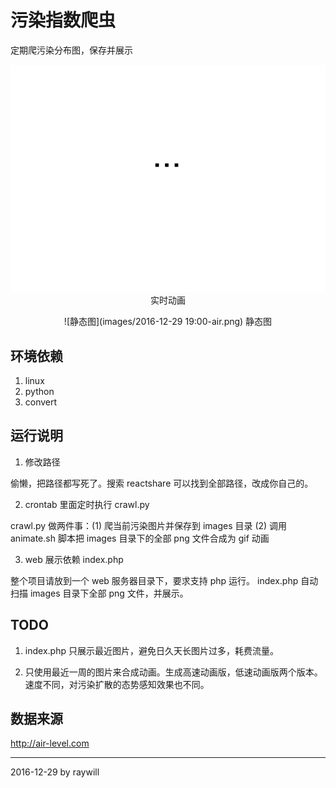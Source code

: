 # 污染指数爬虫

定期爬污染分布图，保存并展示

<div align=center>

![实时动画](images/animation.gif)
实时动画


![静态图](images/2016-12-29 19:00-air.png)
静态图

</div>

## 环境依赖

1. linux
2. python
3. convert

## 运行说明

1. 修改路径

 偷懒，把路径都写死了。搜索 reactshare 可以找到全部路径，改成你自己的。

2. crontab 里面定时执行 crawl.py

 crawl.py 做两件事：(1) 爬当前污染图片并保存到 images 目录 (2) 调用 animate.sh 脚本把 images 目录下的全部 png 文件合成为 gif 动画

3. web 展示依赖 index.php

 整个项目请放到一个 web 服务器目录下，要求支持 php 运行。 index.php 自动扫描 images 目录下全部 png 文件，并展示。

## TODO

1. index.php 只展示最近图片，避免日久天长图片过多，耗费流量。

2. 只使用最近一周的图片来合成动画。生成高速动画版，低速动画版两个版本。速度不同，对污染扩散的态势感知效果也不同。

## 数据来源

http://air-level.com

---

2016-12-29 by raywill

